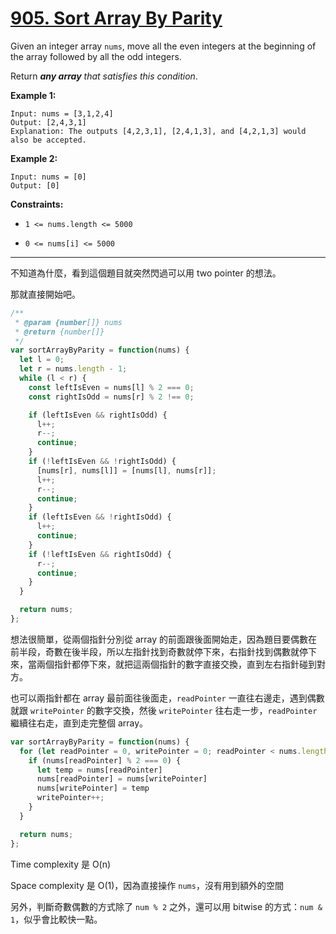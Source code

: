 # **[905\. Sort Array By Parity](https://leetcode.com/problems/sort-array-by-parity/)**

Given an integer array `nums`, move all the even integers at the beginning of the array followed by all the odd integers.

Return ***any array** that satisfies this condition*.



**Example 1:**

```
Input: nums = [3,1,2,4]
Output: [2,4,3,1]
Explanation: The outputs [4,2,3,1], [2,4,1,3], and [4,2,1,3] would also be accepted.

```

**Example 2:**

```
Input: nums = [0]
Output: [0]

```



**Constraints:**

- `1 <= nums.length <= 5000`

- `0 <= nums[i] <= 5000`



---



不知道為什麼，看到這個題目就突然閃過可以用 two pointer 的想法。



那就直接開始吧。

```javascript
/**
 * @param {number[]} nums
 * @return {number[]}
 */
var sortArrayByParity = function(nums) {
  let l = 0;
  let r = nums.length - 1;
  while (l < r) {
    const leftIsEven = nums[l] % 2 === 0;
    const rightIsOdd = nums[r] % 2 !== 0;

    if (leftIsEven && rightIsOdd) {
      l++;
      r--;
      continue;
    }
    if (!leftIsEven && !rightIsOdd) {
      [nums[r], nums[l]] = [nums[l], nums[r]];
      l++;
      r--;
      continue;
    }
    if (leftIsEven && !rightIsOdd) {
      l++;
      continue;
    }
    if (!leftIsEven && rightIsOdd) {
      r--;
      continue;
    }
  }

  return nums;
};
```



想法很簡單，從兩個指針分別從 array 的前面跟後面開始走，因為題目要偶數在前半段，奇數在後半段，所以左指針找到奇數就停下來，右指針找到偶數就停下來，當兩個指針都停下來，就把這兩個指針的數字直接交換，直到左右指針碰到對方。



也可以兩指針都在 array 最前面往後面走，`readPointer` 一直往右邊走，遇到偶數就跟 `writePointer` 的數字交換，然後 `writePointer` 往右走一步，`readPointer` 繼續往右走，直到走完整個 array。



```javascript
var sortArrayByParity = function(nums) {
  for (let readPointer = 0, writePointer = 0; readPointer < nums.length; readPointer++) {
    if (nums[readPointer] % 2 === 0) {
      let temp = nums[readPointer]
      nums[readPointer] = nums[writePointer]
      nums[writePointer] = temp
      writePointer++;
    }
  }

  return nums;
};
```



Time complexity 是 O(n)

Space complexity 是 O(1)，因為直接操作 `nums`，沒有用到額外的空間



另外，判斷奇數偶數的方式除了 `num % 2` 之外，還可以用 bitwise 的方式：`num & 1`，似乎會比較快一點。


